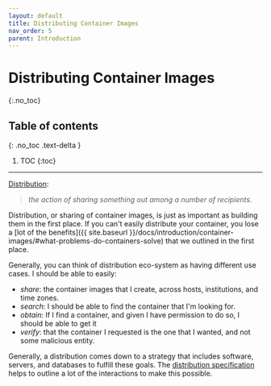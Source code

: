 ```yaml
---
layout: default
title: Distributing Container Images
nav_order: 5
parent: Introduction
---
```


# Distributing Container Images
{:.no_toc}

## Table of contents
{: .no_toc .text-delta }

1. TOC
{:toc}

---

[Distribution](https://www.merriam-webster.com/dictionary/distribution):

> _the action of sharing something out among a number of recipients._

Distribution, or sharing of container images, is just as important as building them in the first place. 
If you can't easily distribute your container, you lose a [lot of the benefits]({{ site.baseurl }}/docs/introduction/container-images/#what-problems-do-containers-solve) that we outlined in the first place.

Generally, you can think of distribution eco-system as having different use cases. 
I should be able to easily:

 - *share*: the container images that I create, across hosts, institutions, and time zones.
 - *search*: I should be able to find the container that I'm looking for.
 - *obtain*: If I find a container, and given I have permission to do so, I should be able to get it
 - *verify*: that the container I requested is the one that I wanted, and not some malicious entity.
 
Generally, a distribution comes down to a strategy that includes software, servers, and databases to fulfill these goals.
The [distribution specification](https://github.com/opencontainers/distribution-spec/blob/master/spec.md) helps to outline a lot of the interactions to make this possible.
